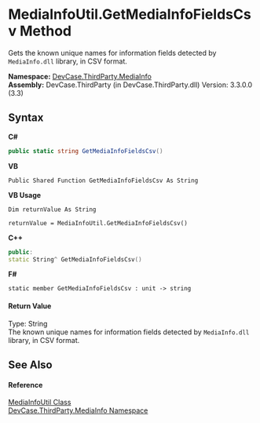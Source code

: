 # MediaInfoUtil.GetMediaInfoFieldsCsv Method 
 

Gets the known unique names for information fields detected by `MediaInfo.dll` library, in CSV format.

**Namespace:**&nbsp;<a href="N_DevCase_ThirdParty_MediaInfo">DevCase.ThirdParty.MediaInfo</a><br />**Assembly:**&nbsp;DevCase.ThirdParty (in DevCase.ThirdParty.dll) Version: 3.3.0.0 (3.3)

## Syntax

**C#**<br />
``` C#
public static string GetMediaInfoFieldsCsv()
```

**VB**<br />
``` VB
Public Shared Function GetMediaInfoFieldsCsv As String
```

**VB Usage**<br />
``` VB Usage
Dim returnValue As String

returnValue = MediaInfoUtil.GetMediaInfoFieldsCsv()
```

**C++**<br />
``` C++
public:
static String^ GetMediaInfoFieldsCsv()
```

**F#**<br />
``` F#
static member GetMediaInfoFieldsCsv : unit -> string 

```


#### Return Value
Type: String<br />The known unique names for information fields detected by `MediaInfo.dll` library, in CSV format.

## See Also


#### Reference
<a href="T_DevCase_ThirdParty_MediaInfo_MediaInfoUtil">MediaInfoUtil Class</a><br /><a href="N_DevCase_ThirdParty_MediaInfo">DevCase.ThirdParty.MediaInfo Namespace</a><br />